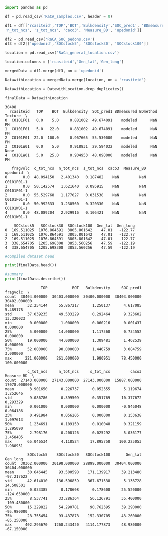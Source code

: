 ```python
import pandas as pd

df = pd.read_csv('RaCA_samples.csv', header = 0)

df1 = df[['rcasiteid','TOP','BOT','Bulkdensity','SOC_pred1', 'BDmeasured', 'BDmethod', 'Texture', 'fragvolc', 'c_tot_ncs',
'n_tot_ncs', 's_tot_ncs', 'caco3', 'Measure_BD', 'upedonid']]

df2 = pd.read_csv('RaCA_SOC_pedons.csv')
df3 = df2[['upedonid','SOCstock5', 'SOCstock30', 'SOCstock100']]

location = pd.read_csv('RaCa_general_location.csv')

location.columns = ['rcasiteid','Gen_lat','Gen_long']

mergedData = df1.merge(df3, on = 'upedonid')

DatawithLocation = mergedData.merge(location, on = 'rcasiteid')

DatawithLocation = DatawithLocation.drop_duplicates()

finalData = DatawithLocation

```

    30408
      rcasiteid   TOP    BOT  Bulkdensity  SOC_pred1 BDmeasured BDmethod Texture  \
    0  C0101F01   0.0    5.0     0.881002  49.674091    modeled      NaN      PM   
    1  C0101F01   5.0   22.0     0.881002  49.674091    modeled      NaN      PM   
    2  C0101F01  22.0  100.0     0.967665  55.530000    modeled      NaN      PM   
    3  C0101W01   0.0    5.0     0.918831  29.594032    modeled      NaN    None   
    4  C0101W01   5.0   25.0     0.904953  48.090000    modeled      NaN      PM   
    
       fragvolc  c_tot_ncs  n_tot_ncs  s_tot_ncs  caco3  Measure_BD    upedonid  \
    0       0.0  48.094150   2.401340   0.187482    NaN         NaN  C0101F01-1   
    1       0.0  50.142574   1.621640   0.095915    NaN         NaN  C0101F01-1   
    2       0.0  55.529768   1.177027   0.031538    NaN         NaN  C0101F01-1   
    3       0.0  50.992633   3.230560   0.320330    NaN         NaN  C0101W01-1   
    4       0.0  48.089204   2.929916   0.106421    NaN         NaN  C0101W01-1   
    
        SOCstock5   SOCstock30  SOCstock100  Gen_lat  Gen_long  
    0  169.511025  1076.864591  3805.801642    47.01   -122.77  
    1  169.511025  1076.864591  3805.801642    47.01   -122.77  
    2  169.511025  1076.864591  3805.801642    47.01   -122.77  
    3  338.654705  1205.698308  3853.560256    47.59   -122.19  
    4  338.654705  1205.698308  3853.560256    47.59   -122.19  
    


```python
#compiled dataset head

print(finalData.head())

```


```python
#summary
print(finalData.describe())

```

                    TOP           BOT   Bulkdensity     SOC_pred1      fragvolc  \
    count  30404.000000  30403.000000  30400.000000  30403.000000  30402.000000   
    mean      32.254144     55.867217      1.250137      4.617085      5.489178   
    std       37.039235     49.533229      0.292464      9.323602     13.320023   
    min        0.000000      1.000000      0.060216      0.001437      0.000000   
    25%        5.000000     14.000000      1.117568      0.734552      0.000000   
    50%       19.000000     44.000000      1.309481      1.462539      0.000000   
    75%       52.000000     90.000000      1.440759      3.084759      3.000000   
    max      221.000000    261.000000      1.980951     78.450000    100.000000   
    
              c_tot_ncs     n_tot_ncs     s_tot_ncs         caco3    Measure_BD  \
    count  27143.000000  27143.000000  27143.000000  15887.000000  17078.000000   
    mean       3.901650      0.226737      0.052355      5.119674      1.252646   
    std        9.086786      0.399509      0.351769     10.377672      0.293329   
    min        0.001000      0.000000      0.000000     -0.846048      0.064186   
    25%        0.491984      0.056205      0.000000      0.153638      1.097613   
    50%        1.234691      0.109150      0.010048      0.321159      1.295090   
    75%        2.798176      0.208126      0.025292      5.036177      1.458405   
    max       65.046534      4.118524     17.895758    100.225053      1.980951   
    
              SOCstock5    SOCstock30   SOCstock100       Gen_lat      Gen_long  
    count  30362.000000  30198.000000  28899.000000  30404.000000  30404.000000  
    mean      30.646445     93.500598    171.139917     39.213480    -97.217622  
    std       42.614010    136.596859    367.671538      5.136728     14.508501  
    min        0.033385      0.178608      0.178608     25.520000   -124.650000  
    25%        8.537741     33.286364     56.126791     35.400000   -109.480000  
    50%       15.229822     54.290781     90.762395     39.290000    -95.980000  
    75%       28.755454     93.437878    152.330705     43.260000    -85.250000  
    max      402.295670   1268.243420   4114.177873     48.980000    -67.150000  
    


```python

```

